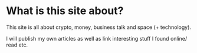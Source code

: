 <h1>What is this site about?</h1>
<p>This site is all about crypto, money, business talk and space (+ technology).</p>
I will publish my own articles as well as link interesting stuff I found online/ read etc.
